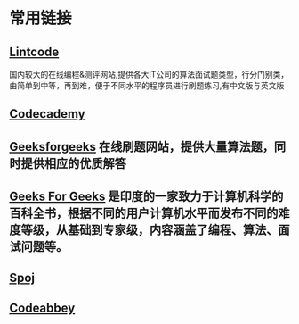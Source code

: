 # 常用链接
## [Lintcode](http://Lintcode.com) 
国内较大的在线编程&测评网站,提供各大IT公司的算法面试题类型，行分门别类，由简单到中等，再到难，便于不同水平的程序员进行刷题练习,有中文版与英文版
## [Codecademy](https://www.codecademy.com/)
## [Geeksforgeeks](http://geeksforgeeks.com/) 在线刷题网站，提供大量算法题，同时提供相应的优质解答
## [Geeks For Geeks](https://www.geeksforgeeks.org/) 是印度的一家致力于计算机科学的百科全书，根据不同的用户计算机水平而发布不同的难度等级，从基础到专家级，内容涵盖了编程、算法、面试问题等。
## [Spoj](在线判题系统，会根据提交的正确率进行排名，遇到问题可以在讨论区交流。)
## [Codeabbey](https://www.codeabbey.com/)